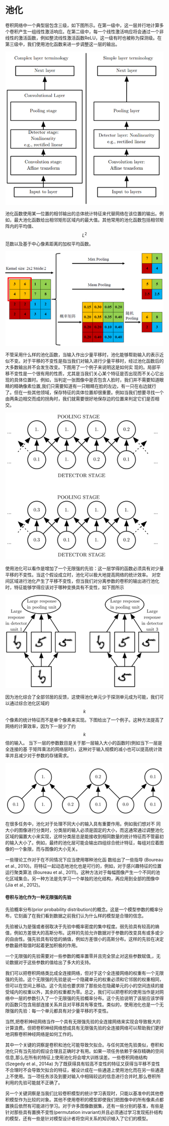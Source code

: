 # 池化

卷积网络中一个典型层包含三级，如下图所示。在第一级中，这一层并行地计算多个卷积产生一组线性激活响应。在第二级中，每一个线性激活响应将会通过一个非线性的激活函数，例如整流线性激活函数ReLU，这一级有时也被称为探测级。在第三级中，我们使用池化函数来进一步调整这一层的输出。

![](../../../.gitbook/assets/timline-jie-tu-20181220173128.png)

池化函数使用某一位置的相邻输出的总体统计特征来代替网络在该位置的输出。例如，最大池化函数给出相邻矩形区域内的最大值。其他常用的池化函数包括相邻矩阵内的平均值、 $$L^2$$ 范数以及基于中心像素距离的加权平均函数。

![](../../../.gitbook/assets/image%20%282%29.png)

不管采用什么样的池化函数，当输入作出少量平移时，池化能够帮助输入的表示近似不变。对于平移的不变性是指当我们对输入进行少量平移时，经过池化函数后的大多数输出并不会发生改变。下图用了一个例子来说明这是如何实 现的。局部平移不变性是一个很有用的性质，尤其是当我们关心某个特征是否出现而不关心它出现的具体位置时。例如，当判定一张图像中是否包含人脸时，我们并不需要知道眼睛的精确像素位置,我们只需要知道有一只眼睛在脸的左边，有一只在右边就行了。但在一些其他领域，保存特征的具体位置却很重要。例如当我们想要寻找一个由两条边相交而成的拐角时，我们就需要很好地保存边的位置来判定它们是否相交。

![](../../../.gitbook/assets/screenshot-from-2018-12-20-22-27-13.png)

使用池化可以看作是增加了一个无限强的先验：这一层学得的函数必须具有对少量平移的不变性。当这个假设成立时，池化可以极大地提高网络的统计效率。 对空间区域进行池化产生了平移不变性，但当我们对分离参数的卷积的输出进行池化时，特征能够学得应该对于哪种变换具有不变性，如下图所示

![](../../../.gitbook/assets/screenshot-from-2018-12-20-22-28-18.png)

因为池化综合了全部邻居的反馈，这使得池化单元少于探测单元成为可能，我们可以通过综合池化区域的 $$k$$ 个像素的统计特征而不是单个像素来实现。下图给出了一个例子。这种方法提高了网络的计算效率，因为下一层少了约 $$k$$ 倍的输入。 当下一层的参数数目是关于那一层输入大小的函数时\(例如当下一层是全连接的基 于矩阵乘法的网络层时\)，这种对于输入规模的减小也可以提高统计效率并且减少对于参数的存储需求。

![](../../../.gitbook/assets/screenshot-from-2018-12-20-22-30-05.png)

在很多任务中，池化对于处理不同大小的输入具有重要作用。例如我们想对不 同大小的图像进行分类时，分类层的输入必须是固定的大小，而这通常通过调整池化区域的偏置大小来实现，这样分类层总是能接收到相同数量的统计特征而不管最初的输入大小了。例如，最终的池化层可能会输出四组综合统计特征，每组对应着图像的一个象限，而与图像的大小无关。

一些理论工作对于在不同情况下应当使用哪种池化函 数给出了一些指导 \(Boureau et al., 2010\)。将特征一起动态地池化也是可行的，例如，对于感兴趣特征的位置运行聚类算法 \(Boureau et al., 2011\)。这种方法对于每幅图像产生一个不同的池化区域集合。另一种方法是先学习一个单独的池化结构，再应用到全部的图像中 \(Jia et al., 2012\)。

#### 卷积与池化作为一种无限强的先验

先验概率分布\(prior probability distribution\)的概念。这是一个模型参数的概率分布，它刻画了在我们看到数据之前我们认为什么样的模型是合理的信念。

先验被认为是强或者弱取决于先验中概率密度的集中程度。弱先验具有较高的熵值，例如方差很大的高斯分布。这样的先验允许数据对于参数的改变具有或多或少的自由性。强先验具有较低的熵值，例如方差很小的高斯分布。这样的先验在决定参数最终取值时起着更加积极的作用。

一个无限强的先验需要对一些参数的概率置零并且完全禁止对这些参数赋值,，无论数据对于这些参数的值给出了多大的支持。

我们可以把卷积网络类比成全连接网络，但对于这个全连接网络的权重有一个无限强的先验。这个无限强的先验是说一个隐藏单元的权重必须和它邻居的权重相同，但可以在空间上移动。这个先验也要求除了那些处在隐藏单元的小的空间连续的接受域内的权重以外，其余的权重都为零。总之，我们可以把卷积的使用当作是对网络中一层的参数引入了一个无限强的先验概率分布。这个先验说明了该层应该学得的函数只包含局部连接关系并且对平移具有等变性。类似的，使用池化也是一个无限强的先验：每一个单元都具有对少量平移的不变性。

当然,把卷积神经网络当作一个具有无限强先验的全连接网络来实现会导致极大的计算浪费。但把卷积神经网络想成具有无限强先验的全连接网络可以帮助我们更好地洞察卷积神经网络是如何工作的。

其中一个关键的洞察是卷积和池化可能导致欠拟合。与任何其他先验类似，卷积和池化只有当先验的假设合理且正确时才有用。如果一项任务依赖于保存精确的空间信息,那么在所有的特征上使用池化将会增大训练误差。一些卷积网络结构 \(Szegedy et al., 2014a\) 为了既获得具有较高不变性的特征又获得当平移不变性不合理时不会导致欠拟合的特征，被设计成在一些通道上使用池化而在另一些通道上不使用。当一项任务涉及到要对输入中相隔较远的信息进行合并时,那么卷积所利用的先验可能就不正确了。

另一个关键洞察是当我们比较卷积模型的统计学习表现时，只能以基准中的其他卷积模型作为比较的对象。其他不使用卷积的模型即使我们把图像中的所有像素点都置换后依然有可能进行学习。对于许多图像数据集，还有一些分别的基准，有些是针对那些具有置换不变性\(permutation invariant\)并且必须通过学习发现拓扑结构的模型，还有一些是针对模型设计者将空间关系的知识植入了它们的模型。

